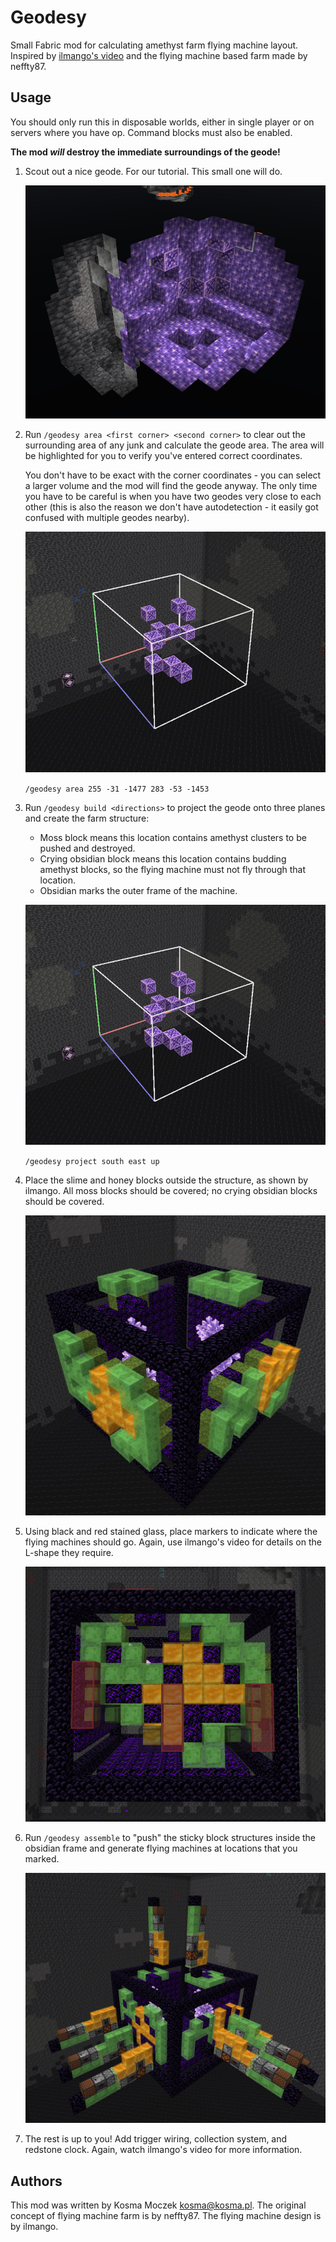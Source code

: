# Geodesy

Small Fabric mod for calculating amethyst farm flying machine layout.
Inspired by [ilmango's video](https://www.youtube.com/watch?v=fY90xF3ug84) and
the flying machine based farm made by neffty87.

## Usage

You should only run this in disposable worlds, either in single player or on servers
where you have op. Command blocks must also be enabled.

**The mod *will* destroy the immediate surroundings of the geode!**

1. Scout out a nice geode. For our tutorial. This small one will do.

   ![A small geode.](assets/geode1.png)

2. Run `/geodesy area <first corner> <second corner>` to clear out the surrounding
   area of any junk and calculate the geode area. The area will be highlighted for you
   to verify you've entered correct coordinates.

   You don't have to be exact with the corner coordinates - you can select a larger
   volume and the mod will find the geode anyway. The only time you have to be careful
   is when you have two geodes very close to each other (this is also the reason we don't
   have autodetection - it easily got confused with multiple geodes nearby).

   ![Geode area excavated, bounding box displayed.](assets/geode2.png)

   `/geodesy area 255 -31 -1477 283 -53 -1453`

3. Run `/geodesy build <directions>` to project the geode onto three planes and create
   the farm structure:

   * Moss block means this location contains amethyst clusters to be pushed and destroyed.
   * Crying obsidian block means this location contains budding amethyst blocks, so
     the flying machine must not fly through that location.
   * Obsidian marks the outer frame of the machine.

   ![Geode area excavated, bounding box displayed.](assets/geode2.png)

   `/geodesy project south east up`

3. Place the slime and honey blocks outside the structure, as shown by ilmango. All moss
   blocks should be covered; no crying obsidian blocks should be covered.

   ![Sticky block structures placed.](assets/geode3.png)

4. Using black and red stained glass, place markers to indicate where the flying machines
   should go. Again, use ilmango's video for details on the L-shape they require.

   ![Flying machine markers placed.](assets/geode4.png)

5. Run `/geodesy assemble` to "push" the sticky block structures inside the obsidian frame
   and generate flying machines at locations that you marked.

   ![Assembled farm structure.](assets/geode5.png)

6. The rest is up to you! Add trigger wiring, collection system, and redstone clock. Again,
   watch ilmango's video for more information.

## Authors

This mod was written by Kosma Moczek <kosma@kosma.pl>. The original concept of flying machine
farm is by neffty87. The flying machine design is by ilmango.
